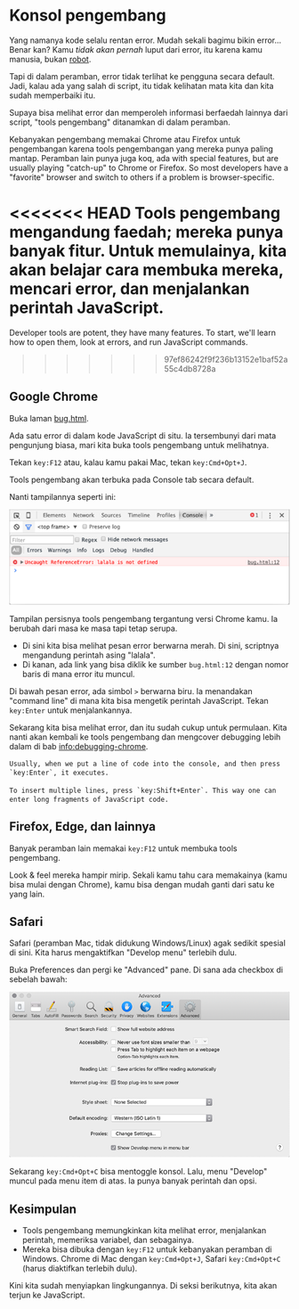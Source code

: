 # Konsol pengembang

Yang namanya kode selalu rentan error. Mudah sekali bagimu bikin error... Benar kan? Kamu *tidak akan pernah* luput dari error, itu karena kamu manusia, bukan [robot](https://en.wikipedia.org/wiki/Bender_(Futurama)).

Tapi di dalam peramban, error tidak terlihat ke pengguna secara default. Jadi, kalau ada yang salah di script, itu tidak kelihatan mata kita dan kita sudah memperbaiki itu.

Supaya bisa melihat error dan memperoleh informasi berfaedah lainnya dari script, "tools pengembang" ditanamkan di dalam peramban.

Kebanyakan pengembang memakai Chrome atau Firefox untuk pengembangan karena tools pengembangan yang mereka punya paling mantap. Peramban lain punya juga koq, ada with special features, but are usually playing "catch-up" to Chrome or Firefox. So most developers have a "favorite" browser and switch to others if a problem is browser-specific.

<<<<<<< HEAD
Tools pengembang mengandung faedah; mereka punya banyak fitur. Untuk memulainya, kita akan belajar cara membuka mereka, mencari error, dan menjalankan perintah JavaScript.
=======
Developer tools are potent, they have many features. To start, we'll learn how to open them, look at errors, and run JavaScript commands.
>>>>>>> 97ef86242f9f236b13152e1baf52a55c4db8728a

## Google Chrome

Buka laman [bug.html](bug.html).

Ada satu error di dalam kode JavaScript di situ. Ia tersembunyi dari mata pengunjung biasa, mari kita buka tools pengembang untuk melihatnya.

Tekan `key:F12` atau, kalau kamu pakai Mac, tekan `key:Cmd+Opt+J`.

Tools pengembang akan terbuka pada Console tab secara default.

Nanti tampilannya seperti ini:

![chrome](chrome.png)

Tampilan persisnya tools pengembang tergantung versi Chrome kamu. Ia berubah dari masa ke masa tapi tetap serupa.

- Di sini kita bisa melihat pesan error berwarna merah. Di sini, scriptnya mengandung perintah asing "lalala".
- Di kanan, ada link yang bisa diklik ke sumber `bug.html:12` dengan nomor baris di mana error itu muncul.

Di bawah pesan error, ada simbol `>` berwarna biru. Ia menandakan "command line" di mana kita bisa mengetik perintah JavaScript. Tekan `key:Enter` untuk menjalankannya.

Sekarang kita bisa melihat error, dan itu sudah cukup untuk permulaan. Kita nanti akan kembali ke tools pengembang dan mengcover debugging lebih dalam di bab <info:debugging-chrome>.

```smart header="Multi-line input"
Usually, when we put a line of code into the console, and then press `key:Enter`, it executes.

To insert multiple lines, press `key:Shift+Enter`. This way one can enter long fragments of JavaScript code.
```

## Firefox, Edge, dan lainnya

Banyak peramban lain memakai `key:F12` untuk membuka tools pengembang.

Look & feel mereka hampir mirip. Sekali kamu tahu cara memakainya (kamu bisa mulai dengan Chrome), kamu bisa dengan mudah ganti dari satu ke yang lain.

## Safari

Safari (peramban Mac, tidak didukung Windows/Linux) agak sedikit spesial di sini. Kita harus mengaktifkan "Develop menu" terlebih dulu.

Buka Preferences dan pergi ke "Advanced" pane. Di sana ada checkbox di sebelah bawah:

![safari](safari.png)

Sekarang `key:Cmd+Opt+C` bisa mentoggle konsol. Lalu, menu "Develop" muncul pada menu item di atas. Ia punya banyak perintah dan opsi.

## Kesimpulan

- Tools pengembang memungkinkan kita melihat error, menjalankan perintah, memeriksa variabel, dan sebagainya.
- Mereka bisa dibuka dengan `key:F12` untuk kebanyakan peramban di Windows. Chrome di Mac dengan `key:Cmd+Opt+J`, Safari `key:Cmd+Opt+C` (harus diaktifkan terlebih dulu).

Kini kita sudah menyiapkan lingkungannya. Di seksi berikutnya, kita akan terjun ke JavaScript.
